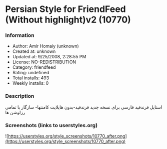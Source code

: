 # Persian Style for FriendFeed (Without highlight)v2 (10770)

### Information
- Author: Amir Homaiy (unknown)
- Created at: unknown
- Updated at: 9/25/2008, 2:28:55 PM
- License: NO-REDISTRIBUTION
- Category: friendfeed
- Rating: undefined
- Total installs: 493
- Weekly installs: 0


### Description
استایل فرندفید فارسی برای نسخه جدید فرندفید-بدون هایلایت کامنتها- سازگار با تمامی رزلوشن ها


### Screenshots (links to userstyles.org)
![https://userstyles.org/style_screenshots/10770_after.png](https://userstyles.org/style_screenshots/10770_after.png)


